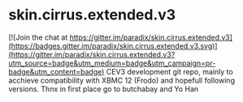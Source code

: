 skin.cirrus.extended.v3
=======================

[![Join the chat at https://gitter.im/paradix/skin.cirrus.extended.v3](https://badges.gitter.im/paradix/skin.cirrus.extended.v3.svg)](https://gitter.im/paradix/skin.cirrus.extended.v3?utm_source=badge&utm_medium=badge&utm_campaign=pr-badge&utm_content=badge)
CEV3 development git repo, mainly to acchieve compatibility with XBMC 12 (Frodo) and hopefull following versions.
Thnx in first place go to butchabay and Yo Han

